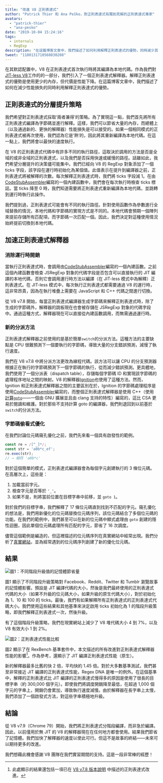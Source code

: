 ```yaml
---
title: "改進 V8 正則表達式"
author: "Patrick Thier 和 Ana Peško，對正則表達式有獨到見解的正則表達式專家"
avatars: 
  - "patrick-thier"
  - "ana-pesko"
date: "2019-10-04 15:24:16"
tags: 
  - internals
  - RegExp
description: "在這篇博客文章中，我們描述了如何利用解釋正則表達式的優勢，同時減少其缺點。"
tweet: "1180131710568030208"
---
```

在其默認配置中，V8 在正則表達式首次執行時將其編譯為本地代碼。作為我們對[JIT-less V8](/blog/jitless)工作的的一部分，我們引入了一個正則表達式解釋器。解釋正則表達式的優勢是使用更少的內存，但代價是性能下降。在這篇博客文章中，我們描述了如何在減少性能損失的同時利用解釋正則表達式的優勢。

<!--truncate-->
## 正則表達式的分層提升策略

我們希望對正則表達式採取‘兩者兼得’的策略。為了實現這一點，我們首先將所有正則表達式編譯為字節碼並進行解釋。這樣，我們可以節省大量的內存，而總體上（以及通過新的、更快的解釋器）性能損失是可以接受的。如果一個相同模式的正則表達式被再次使用，我們認為它是‘熱’的，因此將其重新編譯為本地代碼。在這一點上，我們將會以最快的速度執行。

在 V8 的正則表達式代碼中有許多不同的執行路徑，這取決於調用的方法是否是全域的或非全域的正則表達式，以及我們是否採用快速或緩慢的路徑。話雖如此，我們希望分層提升的決策儘可能集中。我們已經向 V8 的 RegExp 對象添加了一個 ticks 字段，該字段在運行時初始化為某個值。此值表示在提升到編譯器之前，正則表達式將被解釋的次數。每次解釋正則表達式時，我們將 ticks 字段減 1。在由[CodeStubAssembler](/blog/csa)編寫的一個內建函數中，我們會在每次執行時檢查 ticks 標誌。當 ticks 降至 0 時，我們知道需要將正則表達式重新編譯為本地代碼，並跳轉到運行時執行此操作。

我們提到過，正則表達式可能會有不同的執行路徑。針對使用函數作為參數進行全域替換的情況，本地代碼和字節碼的實現方式是不同的。本地代碼會預期一個陣列來提前存儲所有匹配項，而字節碼一次匹配一個。因此，我們決定對這種使用情況始終提前切換到本地代碼。

## 加速正則表達式解釋器

### 消除運行時開銷

當執行正則表達式時，會調用由[CodeStubAssembler](/blog/csa)編寫的一個內建函數。之前這個內建函數會檢查 JSRegExp 對象的代碼字段是否包含可以直接執行的 JIT 編譯的本地代碼，否則它會調用運行時方法以編譯（在 JIT-less 模式中為解釋）正則表達式。在 JIT-less 模式中，每次執行正則表達式都需要通過 V8 的運行時，這非常昂貴，因為在執行堆疊上需要在 JavaScript 和 C++ 代碼之間進行切換。

從 V8 v7.8 開始，每當正則表達式編譯器生成字節碼來解釋正則表達式時，除了生成的字節碼外，解釋器的跳板現在也會被存儲在 JSRegExp 對象的代碼字段中。通過這種方式，解釋器現在可以直接從內建函數調用，而無需通過運行時。

### 新的分派方法

正則表達式解釋器之前使用的是基於簡單`switch`的分派方法。這種方法的主要缺點是 CPU 很難預測下一個要執行的字節碼，導致大量的分支錯誤預測，減慢了執行速度。

我們在 V8 v7.8 中將分派方法更改為線程代碼。該方法可以讓 CPU 的分支預測器根據正在執行的字節碼預測下一個字節碼的執行，從而減少錯誤預測。更具體地，我們使用了一個分派表（dispatch table），存儲每個字節碼 ID 和實現該字節碼的處理程序地址之間的映射。V8 的解釋器[Ignition](/docs/ignition)也使用了這種方法。然而，Ignition 和正則表達式解釋器之間的主要區別在於，Ignition 的字節碼處理程序是使用[CodeStubAssembler](/blog/csa)編寫的，而整個正則表達式解釋器是使用 C++（使用[計算`goto`](https://gcc.gnu.org/onlinedocs/gcc/Labels-as-Values.html)——一個由 GNU 擴展並且由 clang 支持的特性）編寫的，這比 CSA 更易於閱讀和維護。對於那些不支持計算 goto 的編譯器，我們則退回到以前基於`switch`的分派方法。

### 字節碼偷看式優化

在我們討論位元碼窺孔優化之前，我們先來看一個具有啟發性的範例。

```js
const re = /[^_]*/;
const str = 'a0b*c_ef';
re.exec(str);
// → 相符 'a0b*c'
```

對於這個簡單的模式，正則表達式編譯器會為每個字元創建執行的 3 條位元碼。在高層次上，這些是：

1. 加載當前字元。
1. 檢查字元是否等於 `'_'`。
1. 如果不是，則將當前位置在目標字串中前移，並 `goto 1`。

對於我們的目標字串，我們解釋了 17 條位元碼直到找到不匹配的字元。窺孔優化的想法是，我們用新優化的位元碼替換位元碼序列，該位元碼結合了多個位元碼的功能。在我們的範例中，我們甚至可以在新的位元碼中顯式處理由 `goto` 創建的隱性迴圈，因此單個位元碼處理所有匹配的字元，節省了 16 次調度。

儘管這個範例是編造的，但這裡描述的位元碼序列在真實網站中經常出現。我們分析了[真實網站](/blog/real-world-performance)，並為經常遇到的位元碼序列創建了新的優化位元碼。

## 結果

![圖1：不同階段升級值的記憶體節省量](/_img/regexp-tier-up/results-memory.svg)

圖1 顯示了不同階段升級策略對 Facebook、Reddit、Twitter 和 Tumblr 瀏覽故事的記憶體影響。預設是 JIT 編譯代碼的大小，然後是我們最終使用的正則表達式代碼的大小（如果不升級的位元碼大小，如果升級的原生代碼大小），對於初始化為 1、10 和 100 的 ticks。最後，我們有如果解釋所有正則表達式的正則表達式代碼大小。我們使用這些結果和其他基準來決定啟用 ticks 初始化為 1 的階段升級策略，即我們解釋正則表達式一次，然後升級。

有了這個階段升級策略，我們在現實網站上減少了 V8 堆代碼大小 4 到 7%，以及 V8 有效大小 1 到 2%。

![圖2：正則表達式性能比較](/_img/regexp-tier-up/results-speed.svg)

圖2 顯示了在 RexBench 基準套件中，本文描述的所有改進對正則表達式解釋器性能的影響[^strict-bounds]。作為參考，還顯示了 JIT 編譯正則表達式性能（原生）。

[^strict-bounds]: 此處顯示的結果還包括一項已在 [V8 v7.8 版本說明](/blog/v8-release-78#faster-regexp-match-failures) 中描述的正則表達式改進。

新的解釋器最多比舊的快 2 倍，平均快約 1.45 倍。對於大多數基準測試，我們甚至非常接近 JIT 編譯的正則表達式性能，Regex DNA 是唯一的例外。在這個基準中，解釋的正則表達式比 JIT 編譯的正則表達式慢得多的原因是使用了很長的目標字串（約 300,000 個字元）。即使我們將調度開銷降至最低，在超過 1,000 個字元的字串上，開銷仍會累加，導致執行速度減慢。由於解釋器在長字串上太慢，我們添加了一個啟發式方法，對這些字串積極地升級。

## 結論

從 V8 v7.9（Chrome 79）開始，我們將正則表達式分階段編譯，而非急於編譯。因此，以前僅用於無 JIT 的 V8 的解釋器現在在任何地方都會使用。結果我們節省了記憶體。我們加快了解釋器的速度以使此可行。但這不是故事的終結——未來可以期待更多的改進。

我們想藉此機會感謝 V8 團隊在我們實習期間的支持。這是一段非常棒的經歷！
